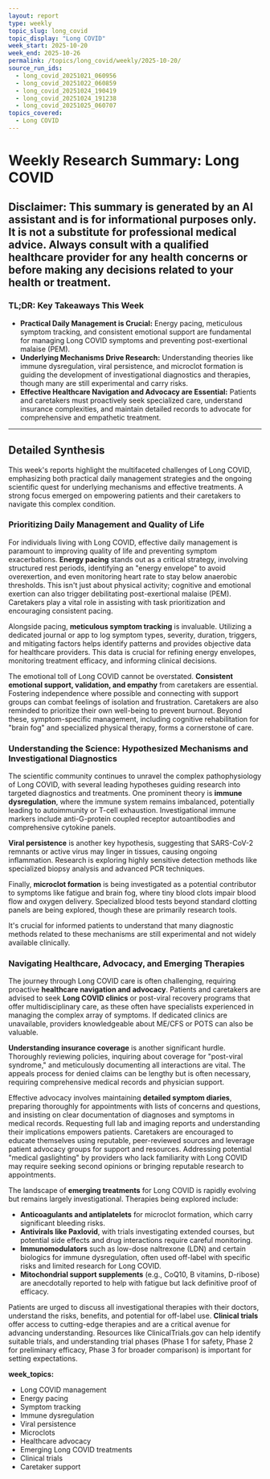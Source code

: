 ```yaml
---
layout: report
type: weekly
topic_slug: long_covid
topic_display: "Long COVID"
week_start: 2025-10-20
week_end: 2025-10-26
permalink: /topics/long_covid/weekly/2025-10-20/
source_run_ids:
  - long_covid_20251021_060956
  - long_covid_20251022_060859
  - long_covid_20251024_190419
  - long_covid_20251024_191238
  - long_covid_20251025_060707
topics_covered:
  - Long COVID
---
```


# Weekly Research Summary: Long COVID
**Disclaimer:** This summary is generated by an AI assistant and is for informational purposes only. It is not a substitute for professional medical advice. Always consult with a qualified healthcare provider for any health concerns or before making any decisions related to your health or treatment.
---
### **TL;DR: Key Takeaways This Week**
-   **Practical Daily Management is Crucial:** Energy pacing, meticulous symptom tracking, and consistent emotional support are fundamental for managing Long COVID symptoms and preventing post-exertional malaise (PEM).
-   **Underlying Mechanisms Drive Research:** Understanding theories like immune dysregulation, viral persistence, and microclot formation is guiding the development of investigational diagnostics and therapies, though many are still experimental and carry risks.
-   **Effective Healthcare Navigation and Advocacy are Essential:** Patients and caretakers must proactively seek specialized care, understand insurance complexities, and maintain detailed records to advocate for comprehensive and empathetic treatment.
---
## Detailed Synthesis

This week's reports highlight the multifaceted challenges of Long COVID, emphasizing both practical daily management strategies and the ongoing scientific quest for underlying mechanisms and effective treatments. A strong focus emerged on empowering patients and their caretakers to navigate this complex condition.

### Prioritizing Daily Management and Quality of Life

For individuals living with Long COVID, effective daily management is paramount to improving quality of life and preventing symptom exacerbations. **Energy pacing** stands out as a critical strategy, involving structured rest periods, identifying an "energy envelope" to avoid overexertion, and even monitoring heart rate to stay below anaerobic thresholds. This isn't just about physical activity; cognitive and emotional exertion can also trigger debilitating post-exertional malaise (PEM). Caretakers play a vital role in assisting with task prioritization and encouraging consistent pacing.

Alongside pacing, **meticulous symptom tracking** is invaluable. Utilizing a dedicated journal or app to log symptom types, severity, duration, triggers, and mitigating factors helps identify patterns and provides objective data for healthcare providers. This data is crucial for refining energy envelopes, monitoring treatment efficacy, and informing clinical decisions.

The emotional toll of Long COVID cannot be overstated. **Consistent emotional support, validation, and empathy** from caretakers are essential. Fostering independence where possible and connecting with support groups can combat feelings of isolation and frustration. Caretakers are also reminded to prioritize their own well-being to prevent burnout. Beyond these, symptom-specific management, including cognitive rehabilitation for "brain fog" and specialized physical therapy, forms a cornerstone of care.

### Understanding the Science: Hypothesized Mechanisms and Investigational Diagnostics

The scientific community continues to unravel the complex pathophysiology of Long COVID, with several leading hypotheses guiding research into targeted diagnostics and treatments. One prominent theory is **immune dysregulation**, where the immune system remains imbalanced, potentially leading to autoimmunity or T-cell exhaustion. Investigational immune markers include anti-G-protein coupled receptor autoantibodies and comprehensive cytokine panels.

**Viral persistence** is another key hypothesis, suggesting that SARS-CoV-2 remnants or active virus may linger in tissues, causing ongoing inflammation. Research is exploring highly sensitive detection methods like specialized biopsy analysis and advanced PCR techniques.

Finally, **microclot formation** is being investigated as a potential contributor to symptoms like fatigue and brain fog, where tiny blood clots impair blood flow and oxygen delivery. Specialized blood tests beyond standard clotting panels are being explored, though these are primarily research tools.

It's crucial for informed patients to understand that many diagnostic methods related to these mechanisms are still experimental and not widely available clinically.

### Navigating Healthcare, Advocacy, and Emerging Therapies

The journey through Long COVID care is often challenging, requiring proactive **healthcare navigation and advocacy**. Patients and caretakers are advised to seek **Long COVID clinics** or post-viral recovery programs that offer multidisciplinary care, as these often have specialists experienced in managing the complex array of symptoms. If dedicated clinics are unavailable, providers knowledgeable about ME/CFS or POTS can also be valuable.

**Understanding insurance coverage** is another significant hurdle. Thoroughly reviewing policies, inquiring about coverage for "post-viral syndrome," and meticulously documenting all interactions are vital. The appeals process for denied claims can be lengthy but is often necessary, requiring comprehensive medical records and physician support.

Effective advocacy involves maintaining **detailed symptom diaries**, preparing thoroughly for appointments with lists of concerns and questions, and insisting on clear documentation of diagnoses and symptoms in medical records. Requesting full lab and imaging reports and understanding their implications empowers patients. Caretakers are encouraged to educate themselves using reputable, peer-reviewed sources and leverage patient advocacy groups for support and resources. Addressing potential "medical gaslighting" by providers who lack familiarity with Long COVID may require seeking second opinions or bringing reputable research to appointments.

The landscape of **emerging treatments** for Long COVID is rapidly evolving but remains largely investigational. Therapies being explored include:
*   **Anticoagulants and antiplatelets** for microclot formation, which carry significant bleeding risks.
*   **Antivirals like Paxlovid**, with trials investigating extended courses, but potential side effects and drug interactions require careful monitoring.
*   **Immunomodulators** such as low-dose naltrexone (LDN) and certain biologics for immune dysregulation, often used off-label with specific risks and limited research for Long COVID.
*   **Mitochondrial support supplements** (e.g., CoQ10, B vitamins, D-ribose) are anecdotally reported to help with fatigue but lack definitive proof of efficacy.

Patients are urged to discuss all investigational therapies with their doctors, understand the risks, benefits, and potential for off-label use. **Clinical trials** offer access to cutting-edge therapies and are a critical avenue for advancing understanding. Resources like ClinicalTrials.gov can help identify suitable trials, and understanding trial phases (Phase 1 for safety, Phase 2 for preliminary efficacy, Phase 3 for broader comparison) is important for setting expectations.

**week_topics:**
- Long COVID management
- Energy pacing
- Symptom tracking
- Immune dysregulation
- Viral persistence
- Microclots
- Healthcare advocacy
- Emerging Long COVID treatments
- Clinical trials
- Caretaker support
